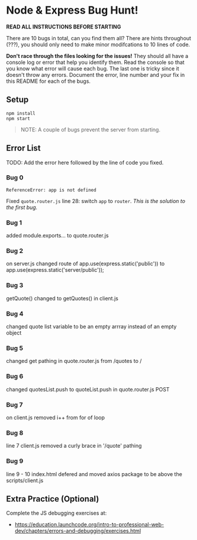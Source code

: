 # Node & Express Bug Hunt!

**READ ALL INSTRUCTIONS BEFORE STARTING**

There are 10 bugs in total, can you find them all? There are hints throughout (???), you should only need to make minor modifcations to 10 lines of code.

**Don't race through the files looking for the issues!** They should all have a console log or error that help you identify them. Read the console so that you know what error will cause each bug. The last one is tricky since it doesn't throw any errors. Document the error, line number and your fix in this README for each of the bugs.

## Setup
```
npm install
npm start
```

> NOTE: A couple of bugs prevent the server from starting.

## Error List

TODO: Add the error here followed by the line of code you fixed.

### Bug 0

`ReferenceError: app is not defined`

Fixed `quote.router.js` line 28: switch `app` to `router`. _This is the solution to the first bug._

### Bug 1

added module.exports... to quote.router.js

### Bug 2

on server.js changed route of app.use(express.static('public')) to app.use(express.static('server/public'));

### Bug 3

getQuote() changed to getQuotes() in client.js

### Bug 4

changed quote list variable to be an empty arrray instead of an empty object

### Bug 5

changed get pathing in quote.router.js from /quotes to /

### Bug 6

changed quotesList.push to quoteList.push in quote.router.js POST

### Bug 7

on client.js removed i++ from for of loop

### Bug 8

line 7 client.js removed a curly brace in '/quote' pathing

### Bug 9

line 9 - 10 index.html defered and moved axios package to be above the scripts/client.js



## Extra Practice (Optional)

Complete the JS debugging exercises at:

- https://education.launchcode.org/intro-to-professional-web-dev/chapters/errors-and-debugging/exercises.html
